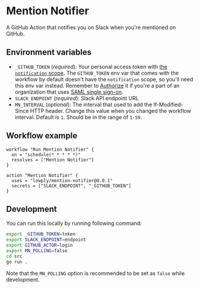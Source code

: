# Mention Notifier

A GitHub Action that notifies you on Slack when you're mentioned on GitHub.

## Environment variables

- `_GITHUB_TOKEN` (*required*): Your personal access token with [the `notification` scope](https://help.github.com/en/articles/creating-a-personal-access-token-for-the-command-line). The `GITHUB_TOKEN` env var that comes with the workflow by default doesn't have the `notification` scope, so you'll need this env var instead. Remember to [Authorize](https://help.github.com/en/articles/authorizing-a-personal-access-token-for-use-with-a-saml-single-sign-on-organization) it if you're a part of an organization that uses [SAML single sign-on](https://help.github.com/en/articles/about-authentication-with-saml-single-sign-on).
- `SLACK_ENDPOINT` (*required*): Slack API endpoint URL
- `MN_INTERVAL` (*optional*): The interval that used to add the If-Modified-Since HTTP header. Change this value when you changed the workflow interval. Default is `1`. Should be in the range of `1-59`.

## Workflow example

```
workflow "Run Mention Notifier" {
  on = "schedule(* * * * *)"
  resolves = ["Mention Notifier"]
}

action "Mention Notifier" {
  uses = "lowply/mention-notifier@0.0.1"
  secrets = ["SLACK_ENDPOINT", "_GITHUB_TOKEN"]
}
```

## Development

You can run this locally by running following command:

```bash
export _GITHUB_TOKEN=token
export SLACK_ENDPOINT=endpoint
export GITHUB_ACTOR=login
export MN_POLLING=false
cd src
go run .
```

Note that the `MN_POLLING` option is recommended to be set as `false` while development.
